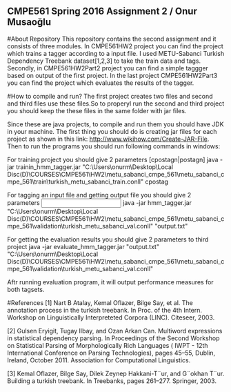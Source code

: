## CMPE561 Spring 2016 Assignment 2 / Onur Musaoğlu
#About Repository
  This repository contains the second assignment and it consists of three modules. In CMPE561HW2 project you can find the project which trains a tagger according to a input file. I used METU-Sabanci Turkish Dependency Treebank dataset[1,2,3] to take the train data and tags. Secondly, in CMPE561HW2Part2 project you can find a simple taggger based on output of the first project. In the last project CMPE561HW2Part3 you can find the project which evaluates the results of the tagger.

#How to compile and run?
The first project creates two files and second and third files use these files.So to properyl run the second and third project you should keep the these files in the same folder with jar files.

Since these are java projects, to compile and run them you should have JDK in your machine. The first thing you should do is creating
jar files for each project as shown in this link: http://www.wikihow.com/Create-JAR-File. 
Then to run the programs you should run following commands in windows:

For training project you should give 2 parameters <training filename> [cpostagn|postagn]
java -jar trainin_hmm_tagger.jar "C:\Users\onurm\Desktop\Local Disc(D)\COURSES\CMPE561\HW2\metu_sabanci_cmpe_561\metu_sabanci_cmpe_561\train\turkish_metu_sabanci_train.conll" cpostag
  
For tagging an input file and getting output file you should give 2 parameters <input blind filename> <output filename>
java -jar hmm_tagger.jar "C:\Users\onurm\Desktop\Local Disc(D)\COURSES\CMPE561\HW2\metu_sabanci_cmpe_561\metu_sabanci_cmpe_561\validation\turkish_metu_sabanci_val.conll" "output.txt"

For getting the evaluation results you should give 2 parameters <output filename> <gold filename> to third project
java -jar evaluate_hmm_tagger.jar "output.txt" "C:\Users\onurm\Desktop\Local Disc(D)\COURSES\CMPE561\HW2\metu_sabanci_cmpe_561\metu_sabanci_cmpe_561\validation\turkish_metu_sabanci_val.conll"

Aftr running evaluation program, it will output performance measures for both tagsets.

#References
[1] Nart B Atalay, Kemal Oflazer, Bilge Say, et al. The annotation process in the turkish treebank.
In Proc. of the 4th Intern. Workshop on Linguistically Interpreteted Corpora (LINC). Citeseer,
2003.

[2] Gulsen Eryigit, Tugay Ilbay, and Ozan Arkan Can. Multiword expressions in statistical dependency
parsing. In Proceedings of the Second Workshop on Statistical Parsing of Morphologically
Rich Languages ( IWPT - 12th International Conference on Parsing Technologies),
pages 45–55, Dublin, Ireland, October 2011. Association for Computational Linguistics.

[3] Kemal Oflazer, Bilge Say, Dilek Zeynep Hakkani-T¨ur, and G¨okhan T¨ur. Building a turkish
treebank. In Treebanks, pages 261–277. Springer, 2003.
